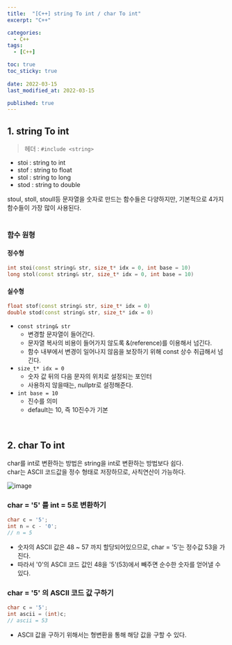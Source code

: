 ```yaml
---
title:  "[C++] string To int / char To int"
excerpt: "C++"

categories:
  - C++
tags:
  - [C++]

toc: true
toc_sticky: true
 
date: 2022-03-15
last_modified_at: 2022-03-15

published: true
---
```


## 1. string To int
> 헤더 : `#include <string>`

- stoi : string to int
- stof : string to float
- stol : string to long
- stod : string to double

stoul, stoll, stoull등 문자열을 숫자로 만드는 함수들은 다양하지만, 기본적으로 4가지 함수들이 가장 많이 사용된다.
<br>
<br>

### 함수 원형
#### 정수형
```c++
int stoi(const string& str, size_t* idx = 0, int base = 10)
long stol(const string& str, size_t* idx = 0, int base = 10)
```

#### 실수형
```c++
float stof(const string& str, size_t* idx = 0)
double stod(const string& str, size_t* idx = 0)
```

- `const string& str`
  - 변경할 문자열이 들어간다.
  - 문자열 복사의 비용이 들어가지 않도록 &(reference)를 이용해서 넘긴다.
  - 함수 내부에서 변경이 일어나지 않음을 보장하기 위해 const 상수 취급해서 넘긴다.
- `size_t* idx = 0`
  - 숫자 값 뒤의 다음 문자의 위치로 설정되는 포인터
  - 사용하지 않을때는, nullptr로 설정해준다.
- `int base = 10`
  - 진수를 의미
  - default는 10, 즉 10진수가 기본
<br>

## 2. char To int
char를 int로 변환하는 방법은 string을 int로 변환하는 방법보다 쉽다.<br>
char는 ASCII 코드값을 정수 형태로 저장하므로, 사칙연산이 가능하다.

![image](https://user-images.githubusercontent.com/85219306/158348942-fb9ffaa4-d080-4903-9fef-33e3269ba7f1.png)

### char = '5' 를 int = 5로 변환하기

```c++
char c = '5';
int n = c - '0';
// n = 5
```
- 숫자의 ASCII 값은 48 ~ 57 까지 할당되어있으므로, char = '5'는 정수값 53을 가진다.
- 따라서 '0'의 ASCII 코드 값인 48을 '5'(53)에서 빼주면 순수한 숫자를 얻어낼 수 있다.

### char = '5' 의 ASCII 코드 값 구하기

```c++
char c = '5';
int ascii = (int)c;
// ascii = 53
```
- ASCII 값을 구하기 위해서는 형변환을 통해 해당 값을 구할 수 있다.
